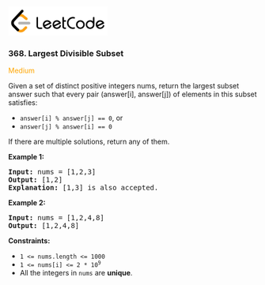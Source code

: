 <a href="https://leetcode.com/problems/largest-divisible-subset/" target="_blank">
    <img src="/leetcode-logo.png" style="width:200px" alt="LeetCode"/>
</a>

### 368. Largest Divisible Subset

<span style="color:orange">Medium</span>

Given a set of distinct positive integers nums, return the largest subset answer
such that every pair (answer[i], answer[j]) of elements in this subset
satisfies:

* `answer[i] % answer[j] == 0`, or
* `answer[j] % answer[i] == 0`

If there are multiple solutions, return any of them.

__Example 1:__
<pre>
<b>Input:</b> nums = [1,2,3]
<b>Output:</b> [1,2]
<b>Explanation:</b> [1,3] is also accepted.
</pre>

__Example 2:__
<pre>
<b>Input:</b> nums = [1,2,4,8]
<b>Output:</b> [1,2,4,8]
</pre>

__Constraints:__

* `1 <= nums.length <= 1000`
* <code>1 <= nums[i] <= 2 * 10<sup>9</sup></code>
* All the integers in `nums` are __unique__.
